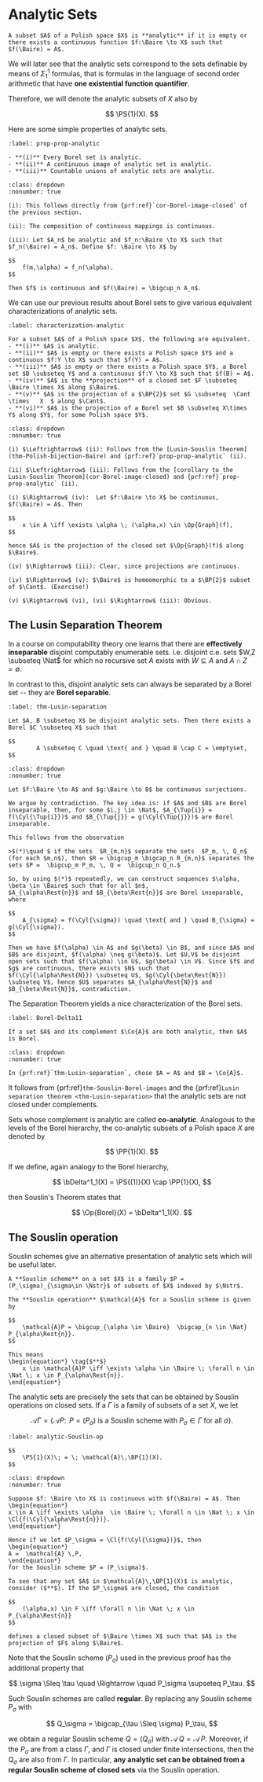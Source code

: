 # Analytic Sets


```{prf:definition}
A subset $A$ of a Polish space $X$ is **analytic** if it is empty or there exists a continuous function $f:\Baire \to X$ such that $f(\Baire) = A$.
```

We will later see that the analytic sets correspond to the sets definable by means of $\Sigma^1_1$ formulas, that is formulas in the language of second order arithmetic that have **one existential function quantifier**.

Therefore, we will denote the analytic subsets of $X$ also by

$$
	\PS{1}(X).
$$ 

Here are some simple properties of analytic sets.

```{prf:proposition}
:label: prop-prop-analytic

- **(i)** Every Borel set is analytic.
- **(ii)** A continuous image of analytic set is analytic.
- **(iii)** Countable unions of analytic sets are analytic.
```

```{prf:proof}
:class: dropdown
:nonumber: true

(i): This follows directly from {prf:ref}`cor-Borel-image-closed` of the previous section.

(ii): The composition of continuous mappings is continuous.

(iii): Let $A_n$ be analytic and $f_n:\Baire \to X$ such that $f_n(\Baire) = A_n$. Define $f: \Baire \to X$ by

$$
    f(m,\alpha) = f_n(\alpha).
$$

Then $f$ is continuous and $f(\Baire) = \bigcup_n A_n$.
```

We can use our previous results about Borel sets to give various equivalent characterizations of analytic sets.

```{prf:proposition}
:label: characterization-analytic

For a subset $A$ of a Polish space $X$, the following are equivalent.
- **(i)** $A$ is analytic.
- **(ii)** $A$ is empty or there exists a Polish space $Y$ and a continuous $f:Y \to X$ such that $f(Y) = A$.
- **(iii)** $A$ is empty or there exists a Polish space $Y$, a Borel set $B \subseteq Y$ and a continuous $f:Y \to X$ such that $f(B) = A$. 
- **(iv)** $A$ is the **projection** of a closed set $F \subseteq \Baire \times X$ along $\Baire$.
- **(v)** $A$ is the projection of a $\BP{2}$ set $G \subseteq  \Cant \times   X  $ along $\Cant$.
- **(vi)** $A$ is the projection of a Borel set $B \subseteq X\times Y$ along $Y$, for some Polish space $Y$.
```

```{prf:proof}
:class: dropdown
:nonumber: true

(i) $\Leftrightarrow$ (ii): Follows from the [Lusin-Souslin Theorem](thm-Polish-bijection-Baire) and {prf:ref}`prop-prop-analytic` (ii).

(ii) $\Leftrightarrow$ (iii): Follows from the [corollary to the Lusin-Souslin Theorem](cor-Borel-image-closed) and {prf:ref}`prop-prop-analytic` (ii).

(i) $\Rightarrow$ (iv):  Let $f:\Baire \to X$ be continuous, $f(\Baire) = A$. Then 

$$
    x \in A \iff \exists \alpha \; (\alpha,x) \in \Op{Graph}(f),
$$

hence $A$ is the projection of the closed set $\Op{Graph}(f)$ along $\Baire$.

(iv) $\Rightarrow$ (iii): Clear, since projections are continuous.

(iv) $\Rightarrow$ (v): $\Baire$ is homeomorphic to a $\BP{2}$ subset of $\Cant$. (Exercise!)

(v) $\Rightarrow$ (vi), (vi) $\Rightarrow$ (iii): Obvious.
```


## The Lusin Separation Theorem

In a course on computability theory one learns that there are **effectively inseparable** disjoint computably enumerable sets. i.e. disjoint c.e. sets $W,Z \subseteq \Nat$ for which no recursive set $A$ exists with $W \subseteq A$ and $A \cap Z = \emptyset$. 

In contrast to this, disjoint analytic sets can always be separated by a Borel set -- they are **Borel separable**.

```{prf:theorem} Lusin
:label: thm-Lusin-separation

Let $A, B \subseteq X$ be disjoint analytic sets. Then there exists a Borel $C \subseteq X$ such that

$$
        A \subseteq C \quad \text{ and } \quad B \cap C = \emptyset,
$$
```

```{prf:proof}
:class: dropdown
:nonumber: true

Let $f:\Baire \to A$ and $g:\Baire \to B$ be continuous surjections.

We argue by contradiction. The key idea is: if $A$ and $B$ are Borel inseparable, then, for some $i,j \in \Nat$, $A_{\Tup{i}} = f(\Cyl{\Tup{i}})$ and $B_{\Tup{j}} = g(\Cyl{\Tup{j}})$ are Borel inseparable. 

This follows from the observation

>$(*)\quad $ if the sets  $R_{m,n}$ separate the sets  $P_m, \, Q_n$ (for each $m,n$), then $R = \bigcup_m \bigcap_n R_{m,n}$ separates the sets $P =  \bigcup_m P_m, \, Q =  \bigcup_n Q_n.$

So, by using $(*)$ repeatedly, we can construct sequences $\alpha, \beta \in \Baire$ such that for all $n$,
$A_{\alpha\Rest{n}}$ and $B_{\beta\Rest{n}}$ are Borel inseparable, where

$$
    A_{\sigma} = f(\Cyl{\sigma}) \quad \text{ and } \quad B_{\sigma} = g(\Cyl{\sigma}).
$$

Then we have $f(\alpha) \in A$ and $g(\beta) \in B$, and since $A$ and $B$ are disjoint, $f(\alpha) \neq g(\beta)$. Let $U,V$ be disjoint open sets such that $f(\alpha) \in U$, $g(\beta) \in V$. Since $f$ and $g$ are continuous, there exists $N$ such that $f(\Cyl{\alpha\Rest{N}}) \subseteq U$, $g(\Cyl{\beta\Rest{N}}) \subseteq V$, hence $U$ separates $A_{\alpha\Rest{N}}$ and $B_{\beta\Rest{N}}$, contradiction.
```

The Separation Theorem yields a nice characterization of the Borel sets.

```{prf:theorem} Souslin
:label: Borel-Delta11

If a set $A$ and its complement $\Co{A}$ are both analytic, then $A$ is Borel.
```

```{prf:proof}
:class: dropdown
:nonumber: true

In {prf:ref}`thm-Lusin-separation`, chose $A = A$ and $B = \Co{A}$.
```

It follows from {prf:ref}`thm-Souslin-Borel-images` and the {prf:ref}`Lusin separation theorem <thm-Lusin-separation>` that the analytic sets are not closed under complements. 

Sets whose complement is analytic are called **co-analytic**. Analogous to the levels of the Borel hierarchy, the co-analytic subsets of a Polish space $X$ are denoted by

$$
	\PP{1}(X).
$$

If we define, again analogy to the Borel hierarchy,

$$
	\bDelta^1_1(X) = \PS{(1)}(X) \cap \PP{1}(X),
$$

then Souslin's Theorem states that

$$
	\Op{Borel}(X) = \bDelta^1_1(X).
$$




## The Souslin operation

Souslin schemes give an alternative presentation of analytic sets which will be useful later.

```{prf:definition}
A **Souslin scheme** on a set $X$ is a family $P = (P_\sigma)_{\sigma\in \Nstr}$ of subsets of $X$ indexed by $\Nstr$.

The **Souslin operation** $\mathcal{A}$ for a Souslin scheme is given by 

$$
    \mathcal{A}P = \bigcup_{\alpha \in \Baire}  \bigcap_{n \in \Nat} P_{\alpha\Rest{n}}.
$$

This means
\begin{equation*} \tag{$**$}
    x \in \mathcal{A}P \iff \exists \alpha \in \Baire \; \forall n \in \Nat \; x \in P_{\alpha\Rest{n}}.
\end{equation*}
```

The analytic sets are precisely the sets that can be obtained by Souslin operations on closed sets. If a $\Gamma$ is a family of subsets of a set $X$, we let

$$
	\mathcal{A}\Gamma = \{\mathcal{A}P \colon \text{ $P = (P_\sigma)$ is a Souslin scheme with $P_\sigma \in \Gamma$ for all $\sigma$} \}.
$$

```{prf:theorem}
:label: analytic-Souslin-op

$$
	\PS{1}(X)\; = \; \mathcal{A}\,\BP{1}(X).
$$
```

```{prf:proof}
:class: dropdown
:nonumber: true

Suppose $f: \Baire \to X$ is continuous with $f(\Baire) = A$. Then 
\begin{equation*}
x \in A \iff \exists \alpha  \in \Baire \; \forall n \in \Nat \; x \in \Cl{f(\Cyl{\alpha\Rest{n}})}.
\end{equation*}

Hence if we let $P_\sigma = \Cl{f(\Cyl{\sigma})}$, then
\begin{equation*}
A =  \mathcal{A} \,P,
\end{equation*}
for the Souslin scheme $P = (P_\sigma)$.

To see that any set $A$ in $\mathcal{A}\,\BP{1}(X)$ is analytic, consider ($**$). If the $P_\sigma$ are closed, the condition

$$
    (\alpha,x) \in F \iff \forall n \in \Nat \; x \in P_{\alpha\Rest{n}}
$$

defines a closed subset of $\Baire \times X$ such that $A$ is the projection of $F$ along $\Baire$.
```

Note that the Souslin scheme $(P_\sigma)$ used in the previous proof has the additional property that

$$
	\sigma \Sleq \tau \quad \Rightarrow \quad P_\sigma \supseteq P_\tau.
$$

Such Souslin schemes are called **regular**. By replacing any Souslin scheme $P_\sigma$ with 

$$
	Q_\sigma = \bigcap_{\tau \Sleq \sigma} P_\tau,
$$

we obtain a regular Souslin scheme $Q = (Q_\sigma)$ with $\mathcal{A} \, Q = \mathcal{A}\, P$. Moreover, if the $P_\sigma$ are from a class $\Gamma$, and $\Gamma$ is closed under finite intersections, then the $Q_\sigma$ are also from $\Gamma$. In particular, **any analytic set can be obtained from a regular Souslin scheme of closed sets** via the Souslin operation. 
